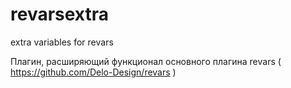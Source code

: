 # revarsextra
extra variables for revars

Плагин, расширяющий функционал основного плагина revars ( https://github.com/Delo-Design/revars )
